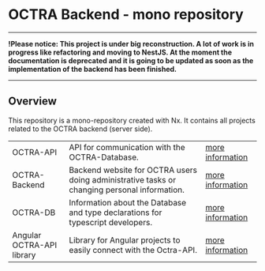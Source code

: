# OCTRA Backend - mono repository

---
**!Please notice: This project is under big reconstruction. A lot of work is in progress like refactoring and moving to
NestJS. At the moment the documentation is deprecated and it is going to be updated as soon as the implementation of the
backend has been finished.**

---

## Overview

This repository is a mono-repository created with Nx. It contains all projects related to the OCTRA backend (server
side).

<table>
<tbody>
<tr>
<td>
OCTRA-API
</td>
<td>API for communication with the OCTRA-Database.</td>
<td>
<a href="https://github.com/IPS-LMU/octra-backend/tree/main/apps/octra-api-nest/">more information</a>
</td>
</tr>
<tr>
<td>
OCTRA-Backend
</td>
<td>Backend website for OCTRA users doing administrative tasks or changing personal information.</td>
<td>
<a href="https://github.com/IPS-LMU/octra-backend/tree/main/apps/octra-backend/">more information</a>
</td>
</tr>
<tr>
<td>
OCTRA-DB
</td>
<td>Information about the Database and type declarations for typescript developers.</td>
<td>
<a href="https://github.com/IPS-LMU/octra-backend/tree/main/libs/octra-db/">more information</a>
</td>
</tr>
<tr>
<td>
Angular OCTRA-API library
</td>
<td>Library for Angular projects to easily connect with the Octra-API.</td>
<td>
<a href="https://github.com/IPS-LMU/octra-backend/tree/main/libs/ngx-octra-api/">more information</a>
</td>
</tr>
</tbody>
</table>
